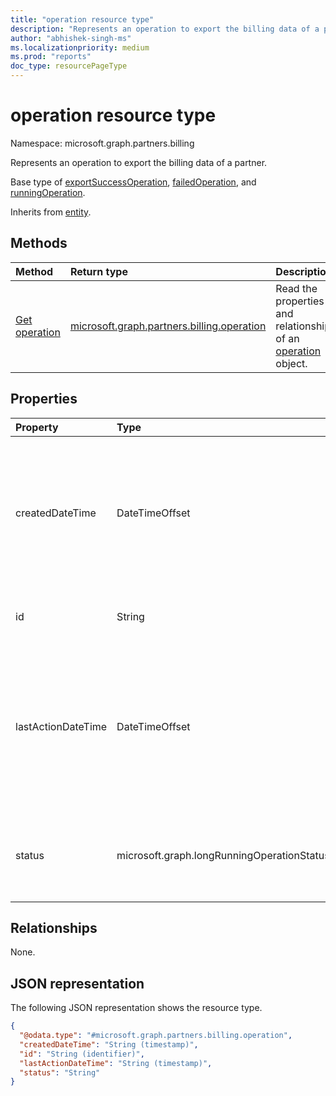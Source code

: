 ```yaml
---
title: "operation resource type"
description: "Represents an operation to export the billing data of a partner."
author: "abhishek-singh-ms"
ms.localizationpriority: medium
ms.prod: "reports"
doc_type: resourcePageType
---
```


# operation resource type

Namespace: microsoft.graph.partners.billing


Represents an operation to export the billing data of a partner.

Base type of [exportSuccessOperation](../resources/partners-billing-exportsuccessoperation.md), [failedOperation](../resources/partners-billing-failedoperation.md), and [runningOperation](../resources/partners-billing-runningoperation.md).

Inherits from [entity](../resources/entity.md).

## Methods

|Method|Return type|Description|
|:---|:---|:---|
|[Get operation](../api/partners-billing-operation-get.md)|[microsoft.graph.partners.billing.operation](../resources/partners-billing-operation.md)|Read the properties and relationships of an [operation](../resources/partners-billing-operation.md) object.|

## Properties

|Property|Type|Description|
|:---|:---|:---|
|createdDateTime|DateTimeOffset|The start time of the operation. The timestamp type represents date and time information using ISO 8601 format and is always in UTC. For example, midnight UTC on Jan 1, 2014 is `2014-01-01T00:00:00Z`.|
|id|String|The unique identifier for the **operation**. Inherited from [entity](../resources/partners-billing-operation.md).|
|lastActionDateTime|DateTimeOffset|The time of the last action of the operation. The timestamp type represents date and time information using ISO 8601 format and is always in UTC. For example, midnight UTC on Jan 1, 2014 is `2014-01-01T00:00:00Z`.|
|status|microsoft.graph.longRunningOperationStatus|The status of the operation. Possible values are: `notStarted`, `running`, `completed`, `failed`, `unknownFutureValue`.|

## Relationships

None.

## JSON representation

The following JSON representation shows the resource type.

<!-- {
  "blockType": "resource",
  "keyProperty": "id",
  "@odata.type": "microsoft.graph.partners.billing.operation",
  "baseType": "microsoft.graph.entity",
  "openType": false
}
-->
``` json
{
  "@odata.type": "#microsoft.graph.partners.billing.operation",
  "createdDateTime": "String (timestamp)",
  "id": "String (identifier)",
  "lastActionDateTime": "String (timestamp)",
  "status": "String"
}
```
